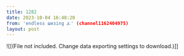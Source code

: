 ```yaml
---
title: 1282
date: 2023-10-04 16:48:20
from: 'endless шизing ⍼' (channel1162404975)
layout: post
---
```


![[(File not included. Change data exporting settings to download.)]]


